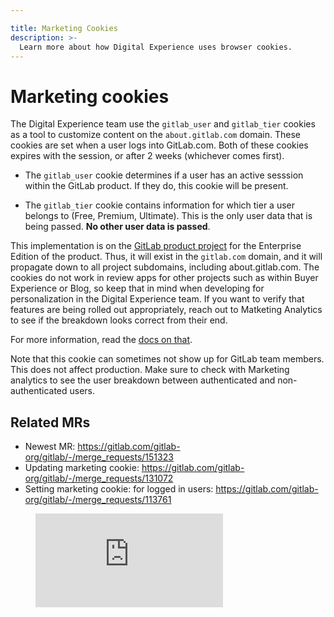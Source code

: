 ```yaml
---

title: Marketing Cookies
description: >-
  Learn more about how Digital Experience uses browser cookies.
---
```


# Marketing cookies

The Digital Experience team use the `gitlab_user` and `gitlab_tier` cookies as a tool to customize content on the `about.gitlab.com` domain. These cookies are set when a user logs into GitLab.com. Both of these cookies expires with the session, or after 2 weeks (whichever comes first).

* The `gitlab_user` cookie determines if a user has an active sesssion within the GitLab product. If they do, this cookie will be present. 

* The `gitlab_tier` cookie contains information for which tier a user belongs to (Free, Premium, Ultimate). This is the only user data that is being passed. **No other user data is passed**.  


This implementation is on the [GitLab product project](https://gitlab.com/gitlab-org/gitlab) for the Enterprise Edition of the product. Thus, it will exist in the `gitlab.com` domain, and it will propagate down to all project subdomains, including about.gitlab.com. The cookies do not work in review apps for other projects such as within Buyer Experience or Blog, so keep that in mind when developing for personalization in the Digital Experience team. If you want to verify that features are being rolled out appropriately, reach out to Matketing Analytics to see if the breakdown looks correct from their end.  

For more information, read the [docs on that](https://docs.gitlab.com/ee/user/profile/#cookies-used-for-sign-in).

Note that this cookie can sometimes not show up for GitLab team members. This does not affect production. Make sure to check with Marketing analytics to see the user breakdown between authenticated and non-authenticated users.

## Related MRs

* Newest MR: https://gitlab.com/gitlab-org/gitlab/-/merge_requests/151323
* Updating marketing cookie: https://gitlab.com/gitlab-org/gitlab/-/merge_requests/131072
* Setting marketing cookie: for logged in users: https://gitlab.com/gitlab-org/gitlab/-/merge_requests/113761


 <figure class="video_container">
   <iframe src="https://www.youtube.com/embed/Nm8wWtoBCTc" frameborder="0" allowfullscreen="true"> </iframe>
 </figure>
